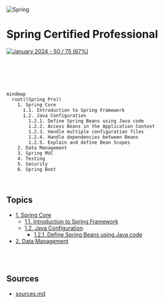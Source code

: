 ![Spring](https://img.shields.io/badge/spring-%236DB33F.svg?style=for-the-badge&logo=spring&logoColor=white) 

# Spring Certified Professional
[![January 2024 - 50 / 75 (67%)](https://img.shields.io/static/v1?label=January+2024&message=50+%2F+75+(67%)&color=6db33f)](https://)

<br>
<br>
<br>
<br>

```mermaid
mindmap
  root((Spring Pro))
    1. Spring Core
      1.1. Introduction to Spring Framework
      1.2. Java Configuration
        1.2.1. Define Spring Beans using Java code 
        1.2.2. Access Beans in the Application Context
        1.2.3. Handle multiple configuration files
        1.2.4. Handle dependencies between Beans
        1.2.5. Explain and define Bean Scopes
    2. Data Management
    3. Spring MVC
    4. Testing
    5. Security
    6. Spring Boot
```

<br>

## Topics
* [1. Spring Core](./01-spring-core)
    * [1.1. Introduction to Spring Framework](./01-spring-core/#1.1)
    * [1.2. Java Configuration](./01-spring-core/#1.2)
        * [1.2.1. Define Spring Beans using Java code](./01-spring-core/#1.2.1)
* [2. Data Management](../02-data-management)

<br>
<br>

## Sources
* [sources.md](./sources.md)